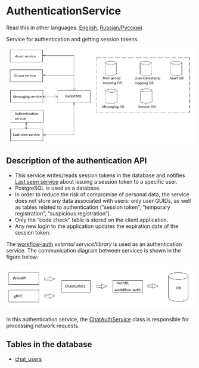 # AuthenticationService

Read this in other languages: [English](AuthenticationService.md), [Russian/Русский](AuthenticationService.ru.md).

Service for authentication and getting session tokens.

![SystemOverview](../img/SystemOverview.png)

## Description of the authentication API

- This service writes/reads session tokens in the database and notifies [Last seen service](LastSeenService.ru.md) about issuing a session token to a specific user.
- PostgreSQL is used as a database.
- In order to reduce the risk of compromise of personal data, the service does not store any data associated with users: only user GUIDs, as well as tables related to authentication (“session token”, “temporary registration”, “suspicious registration”).
- Only the “code check” table is stored on the client application.
- Any new login to the application updates the expiration date of the session token.

The [workflow-auth](https://github.com/alexeysp11/workflow-auth) *external service*/*library* is used as an authentication service.
The communication diagram between services is shown in the figure below:

![AuthService](../img/AuthService.png)

In this authentication service, the [ChatAuthService](../Core/Services/ChatAuthService.md) class is responsible for processing network requests.

## Tables in the database

- [chat_users](../DbTables/chat_users.md)
